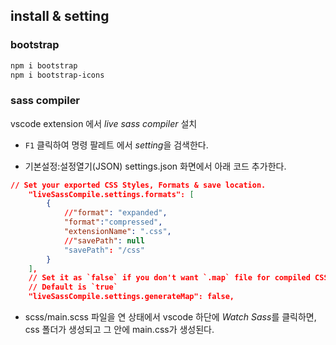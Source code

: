 ## install & setting
### bootstrap
```bash
npm i bootstrap
npm i bootstrap-icons
```
### sass compiler
vscode extension 에서
*live sass compiler* 설치

- `F1` 클릭하여 명령 팔레트 에서 *setting*을 검색한다.

- 기본설정:설정열기(JSON) settings.json 화면에서 아래 코드 추가한다.
```json
// Set your exported CSS Styles, Formats & save location.
	"liveSassCompile.settings.formats": [
		{
			//"format": "expanded",
            "format":"compressed",
			"extensionName": ".css",
			//"savePath": null
            "savePath": "/css"
		}
	],
    // Set it as `false` if you don't want `.map` file for compiled CSS. 
	// Default is `true`
	"liveSassCompile.settings.generateMap": false,
```
- scss/main.scss 파일을 연 상태에서 vscode 하단에 *Watch Sass*를 클릭하면,<br>
css 폴더가 생성되고 그 안에 main.css가 생성된다.